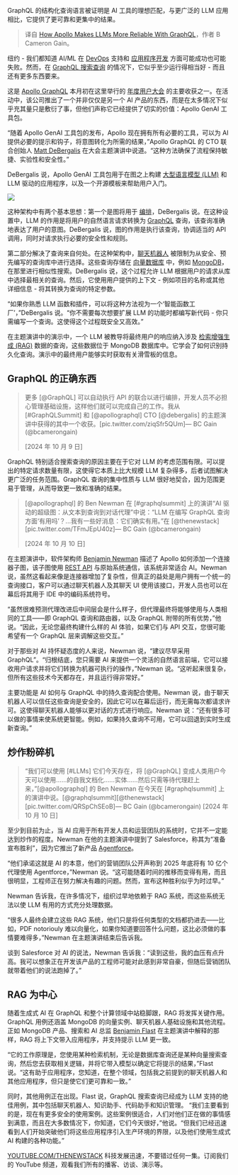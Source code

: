 
<!--
title: Apollo如何使用GraphQL使大语言模型更可靠
cover: https://cdn.thenewstack.io/media/2024/10/6633051f-aakash-dhage-i5_hrkczgvk-unsplash.jpg
-->

GraphQL 的结构化查询语言被证明是 AI 工具的理想匹配，与更广泛的 LLM 应用相比，它提供了更可靠和更集中的结果。

> 译自 [How Apollo Makes LLMs More Reliable With GraphQL](https://thenewstack.io/how-apollo-makes-llms-more-reliable-with-graphql/)，作者 B Cameron Gain。

纽约 - 我们都知道 AI/ML 在 [DevOps](https://thenewstack.io/devops/) 支持和 [应用程序开发](https://thenewstack.io/the-reality-of-edge-application-development/) 方面可能成功也可能失败。然而，在 [GraphQL 搜索查询](https://thenewstack.io/graphql-to-rest-api-connectors-is-apollos-biggest-thing/) 的情况下，它似乎至少运行得相当好 - 而且还有更多东西要来。

这是 [Apollo GraphQL](https://www.apollographql.com/?utm_content=inline+mention) 本月初在这里举行的 [年度用户大会](https://summit.graphql.com/connect) 的主要收获之一。在活动中，该公司推出了一个并非仅仅是另一个 AI 产品的东西，而是在太多情况下似乎充其量只是敷衍了事，但他们声称它已经提供了切实的价值：Apollo GenAI 工具包。

“随着 Apollo GenAI 工具包的发布，Apollo 现在拥有所有必要的工具，可以为 AI 提供必要的提示和钩子，将意图转化为所需的结果，”Apollo GraphQL 的 CTO 联合创始人 [Matt DeBergalis](https://www.linkedin.com/in/debergalis) 在大会主题演讲中说道。“这种方法确保了流程保持敏捷、实验性和安全性。”

DeBergalis 说，Apollo GenAI 工具包用于在图之上构建 [大型语言模型 (LLM)](https://thenewstack.io/llm/) 和 LLM 驱动的应用程序，以及一个开源模板来帮助用户入门。

![](https://cdn.thenewstack.io/media/2024/10/592646de-capture-decran-2024-10-24-233156-1024x545.png)

这种架构中有两个基本思想：第一个是图将用于 [编排](https://thenewstack.io/llamaindex-and-the-new-world-of-llm-orchestration-frameworks/)，DeBergalis 说。在这种设置中，LLM 的作用是将用户的自然语言请求转换为 [GraphQL](https://thenewstack.io/the-unlikely-journey-of-graphql/) 查询，该查询准确地表达了用户的意图。DeBergalis 说，图的作用是执行该查询，协调适当的 API 调用，同时对请求执行必要的安全性和规则。

第二部分解决了查询来自何处。在这种架构中，[聊天机器人](https://thenewstack.io/5-ways-chatgpt-could-supercharge-chatbots/) 被限制为从安全、预先编写的查询库中进行选择。这些查询存储在 [向量数据库](https://thenewstack.io/what-is-a-real-vector-database/) 中，例如 [MongoDB](https://www.mongodb.com/cloud/atlas/?utm_content=inline+mention)，在那里进行相似性搜索。DeBergalis 说，这个过程允许 LLM 根据用户的请求从库中选择最相关的查询。然后，它使用用户提供的上下文 - 例如项目的名称或其他详细信息 - 将其转换为查询的特定参数。

“如果你熟悉 LLM 函数和插件，可以将这种方法视为一个‘智能函数工厂’，”DeBergalis 说。“你不需要每次想要扩展 LLM 的功能时都编写新代码 - 你只需编写一个查询。这使得这个过程既安全又高效。”

在主题演讲中的演示中，一个 LLM 被教导将最终用户的响应纳入涉及 [检索增强生成 (RAG)](https://thenewstack.io/graph-rag-how-to-squeeze-more-value-from-ai/) 数据的查询，这些数据位于 MongoDB 数据库中。它学会了如何识别持久化查询。演示中的最终用户能够实时获取有关滑雪板的信息。

## GraphQL 的正确东西

> 更多 [@GraphQL] 可以自动执行 API 的联合以进行编排，开发人员不必担心管理基础设施，这样他们就可以完成自己的工作。我从 [#GraphQLSummit] 和 [@apollographql] CTO [@debergalis] 的主题演讲中获得的其中一个收获。[pic.twitter.com/ziqSfr5QUm]— BC Gain (@bcamerongain)
>
>[2024 年 10 月 9 日]

GraphQL 特别适合搜索查询的原因主要在于它对 LLM 的考虑范围有限。可以提出的特定请求数量有限，这使得它本质上比大规模 LLM 复杂得多，后者试图解决更广泛的任务范围。GraphQL 查询的集中性质与 LLM 很好地契合，因为范围更易于管理，从而导致更一致和准确的结果。


> [@apollographql] 的 Ben Newman 在 [#graphqlsummit] 上的演讲“AI 驱动的超级图：从文本到查询到对话代理”中说：“LLM 在编写 GraphQL 查询方面‘有用吗’？...我有一些好消息：它们确实有用。”在 [@thenewstack] [pic.twitter.com/TFmJEpU40z]— BC Gain (@bcamerongain)
>
> [2024 年 10 月 10 日]

在主题演讲中，软件架构师 [Benjamin Newman](https://www.linkedin.com/in/newben/) 描述了 Apollo 如何添加一个连接器子图，该子图使用 [REST API](https://thenewstack.io/rest-still-outshines-graphql-for-many-api-use-cases/) 与原始系统通信，该系统非常适合 AI。Newman 说，虽然这看起来像是连接器增加了复杂性，但真正的益处是用户拥有一个统一的查询接口，客户可以通过聊天机器人及其聊天 UI 使用该接口，开发人员也可以在幕后将其用于 IDE 中的编码系统符号。

“虽然很难预测代理改进后中间层会是什么样子，但代理最终将能够使用与人类相同的工具——即 GraphQL 查询和路由器，以及 GraphQL 附带的所有优势，”他说。“因此，无论您最终构建什么样的 AI 体验，如果它们与 API 交互，您很可能希望有一个 GraphQL 层来调解这些交互。”

对于那些对 AI 持怀疑态度的人来说，Newman 说，“建议尽早采用 GraphQL”。“归根结底，您只需要 AI 来提供一个灵活的自然语言前端，它可以接收用户请求并将它们转换为机器可执行的操作，”Newman 说。“这听起来很复杂，但所有这些技术今天都存在，并且运行得非常好。”

主要功能是 AI 如何与 GraphQL 中的持久查询配合使用。Newman 说，由于聊天机器人可以信任这些查询是安全的，因此它可以在幕后运行，而无需每次都请求许可。这使得聊天机器人能够以更对话的方式进行响应。Newman 说：“还有很多可以做的事情来使系统更智能。例如，如果持久查询不可用，它可以回退到实时生成新查询。”

## 炒作粉碎机

> “我们可以使用 [#LLMs] 它们今天存在，将 [@GraphQL] 变成人类用户今天可以使用……的自我文档化……实体……然后只需等待代理赶上来，”[@apollographql] 的 Ben Newman 在今天在 [#graphqlsummit] 上的演讲中说。[@graphqlsummit][@thenewstack][pic.twitter.com/QRSpChSEoB]— BC Gain (@bcamerongain) [2024 年 10 月 10 日]

至少到目前为止，当 AI 应用于所有开发人员和运营团队的系统时，它并不一定能达到炒作的程度。Newman 在他的主题演讲中提到了 Salesforce，称其为“准备宣布胜利”，因为它推出了新产品 [Agentforce](https://www.salesforce.com/agentforce/)。

“他们承诺这就是 AI 的本意，他们的营销团队公开声称到 2025 年底将有 10 亿个代理使用 Agentforce，”Newman 说。“这可能随着时间的推移而变得有用，而且很明显，工程师正在努力解决有趣的问题。然而，宣布这种胜利似乎为时过早。”

Newman 告诉我，在许多情况下，组织过早地依赖于 RAG 系统，而这些系统无法以使 LLM 有用的方式充分处理数据。

“很多人最终会建立这些 RAG 系统，他们只是将任何类型的文档都扔进去——比如，PDF  notoriouly 难以向量化，如果你知道要回答什么问题，这比必须做的事情要难得多，”Newman 在主题演讲结束后告诉我。

谈到 Salesforce 对 AI 的说法，Newman 告诉我：“读到这些，我的血压有点升高。我可以想象正在开发该产品的工程师可能对此感到非常自豪，但随后营销团队就带着他们的说法跑掉了。”

## RAG 为中心

随着生成式 AI 在 GraphQL 和整个计算领域中站稳脚跟，RAG 将发挥关键作用。GraphQL 用例还涵盖 MongoDB 的向量实例、聊天机器人基础设施和其他流程。正如 MongoDB 产品、搜索和 AI 总监 [Benjamin Flast](https://www.linkedin.com/in/benjamin-flast) 在主题演讲中解释的那样，RAG 将上下文带入应用程序，并支持提示 LLM 更一致。

“它的工作原理是，您使用某种检索机制，无论是数据库查询还是某种向量搜索查询，然后您去获取相关逻辑，并将它带入模型以确定它将提示的结果，”Flast 说。“这有助于应用程序，您知道，在整个领域，包括我之前提到的聊天机器人和其他应用程序，但只是使它们更可靠和一致。”

同时，其他用例正在出现。Flast 说，GraphQL 搜索查询已经成为 LLM 支持的绝佳用例，其中包括聊天机器人、知识助手、代码助手和知识管理。
“我们主要看到的是，现在有更多安全的使用案例。这些案例很适合，人们对他们正在做的事情感到满意，而且在大多数情况下，你知道，它们今天很好，”他说。“但我们已经迅速看到人们开始突破他们将这些应用程序引入生产环境的界限，以及他们使用生成式 AI 构建的各种功能。”

[YOUTUBE.COM/THENEWSTACK](https://youtube.com/thenewstack?sub_confirmation=1) 科技发展迅速，不要错过任何一集。订阅我们的 YouTube 频道，观看我们所有的播客、访谈、演示等。